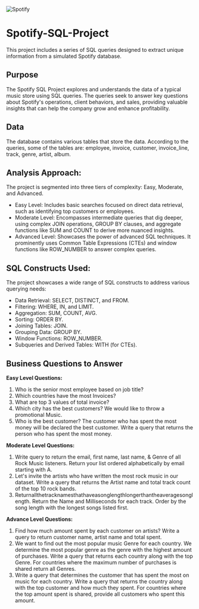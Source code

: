 
![Spotify](https://github.com/user-attachments/assets/b2038492-c22f-42c6-a530-166939183a03)

# Spotify-SQL-Project

This project includes a series of SQL queries designed to extract unique information from a simulated Spotify database.

## Purpose

The Spotify SQL Project explores and understands the data of a typical music store using SQL queries. The queries seek to answer key questions about Spotify's operations, client behaviors, and sales, providing valuable insights that can help the company grow and enhance profitability.

## Data

The database contains various tables that store the data. According to the queries, some of the tables are: employee, invoice, customer, invoice_line, track, genre, artist, album.

## Analysis Approach:

The project is segmented into three tiers of complexity: Easy, Moderate, and Advanced.

  * Easy Level: Includes basic searches focused on direct data retrieval, such as identifying top customers or employees.
  * Moderate Level: Encompasses intermediate queries that dig deeper, using complex JOIN operations, GROUP BY clauses, and aggregate functions like SUM and COUNT to derive more nuanced insights.
  * Advanced Level: Showcases the power of advanced SQL techniques. It prominently uses Common Table Expressions (CTEs) and window functions like ROW_NUMBER to answer complex queries.

## SQL Constructs Used:

The project showcases a wide range of SQL constructs to address various querying needs:

  * Data Retrieval: SELECT, DISTINCT, and FROM.
  * Filtering: WHERE, IN, and LIMIT.
  * Aggregation: SUM, COUNT, AVG.
  * Sorting: ORDER BY.
  * Joining Tables: JOIN.
  * Grouping Data: GROUP BY.
  * Window Functions: ROW_NUMBER.
  * Subqueries and Derived Tables: WITH (for CTEs).

## Business Questions to Answer

****Easy Level Questions:****
1. Who is the senior most employee based on job title?
2. Which countries have the most Invoices?
3. What are top 3 values of total invoice?
4. Which city has the best customers? We would like to throw a promotional Music.
5. Who is the best customer? The customer who has spent the most money will be declared the best customer. Write a query that returns the person who has spent the most money.

****Moderate Level Questions:****

1. Write query to return the email, first name, last name, & Genre of all Rock Music listeners. Return your list ordered alphabetically by email starting with A.
2. Let's invite the artists who have written the most rock music in our dataset. Write a query that returns the Artist name and total track count of the top 10 rock bands.
3. Returnallthetracknamesthathaveasonglengthlongerthantheaveragesonglength. Return the Name and Milliseconds for each track. Order by the song length with the longest songs listed first.


****Advance Level Questions:****

1. Find how much amount spent by each customer on artists? Write a query to return customer name, artist name and total spent.
2. We want to find out the most popular music Genre for each country. We determine the most popular genre as the genre with the highest amount of purchases. Write a query that returns each country along with the top Genre. For countries where the maximum number of purchases is shared return all Genres.
3. Write a query that determines the customer that has spent the most on music for each country. Write a query that returns the country along with the top customer and how much they spent. For countries where the top amount spent is shared, provide all customers who spent this amount.
